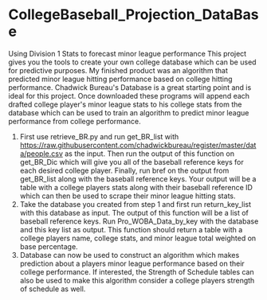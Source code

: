 # CollegeBaseball_Projection_DataBase
Using Division 1 Stats to forecast minor league performance
This project gives you the tools to create your own college database which can be used for predictive purposes. My finished product was an algorithm that predicted minor league hitting performance based on college hitting performance. Chadwick Bureau's Database is a great starting point and is ideal for this
project. Once downloaded these programs will append each drafted college player's minor league stats to his college stats from the database which can be used to train an algorithm to predict minor league performance from college performance. 

1) First use retrieve_BR.py and run get_BR_list with https://raw.githubusercontent.com/chadwickbureau/register/master/data/people.csv as the input. Then run the output of this function on get_BR_Dic which will give you all of the baseball reference keys for each desired college player. Finally, run bref on the output from get_BR_list along with the baseball reference keys. Your output will be a table with a college players stats along with their baseball reference ID which can then be used to scrape their minor league hitting stats.
2) Take the database you created from step 1 and first run return_key_list with this database as input. The output of this function will be a list of baseball reference keys. Run Pro_WOBA_Data_by_key with the database and this key list as output. This function should return a table with a college players name, college stats, and minor league total weighted on base percentage. 
3) Database can now be used to construct an algorithm which makes prediction about a players minor league performance based on their college performance. If interested, the Strength of Schedule tables can also be used to make this algorithm consider a college players strength of schedule as well.
